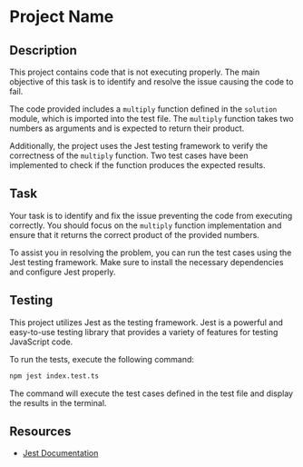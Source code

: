 # Project Name

## Description

This project contains code that is not executing properly. The main objective of this task is to identify and resolve the issue causing the code to fail.

The code provided includes a `multiply` function defined in the `solution` module, which is imported into the test file. The `multiply` function takes two numbers as arguments and is expected to return their product.

Additionally, the project uses the Jest testing framework to verify the correctness of the `multiply` function. Two test cases have been implemented to check if the function produces the expected results.

## Task

Your task is to identify and fix the issue preventing the code from executing correctly. You should focus on the `multiply` function implementation and ensure that it returns the correct product of the provided numbers.

To assist you in resolving the problem, you can run the test cases using the Jest testing framework. Make sure to install the necessary dependencies and configure Jest properly.

## Testing

This project utilizes Jest as the testing framework. Jest is a powerful and easy-to-use testing library that provides a variety of features for testing JavaScript code.

To run the tests, execute the following command:

```bash
npm jest index.test.ts
```

The command will execute the test cases defined in the test file and display the results in the terminal.

## Resources

- [Jest Documentation](https://jestjs.io/docs/en/getting-started)
